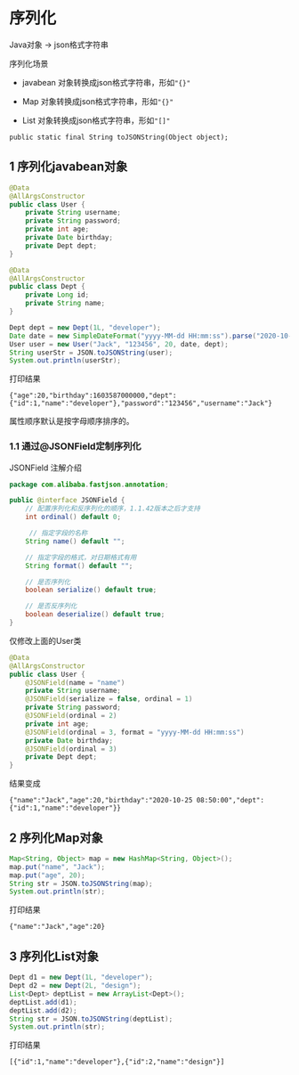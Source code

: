 # 序列化

Java对象 -> json格式字符串

序列化场景

- javabean 对象转换成json格式字符串，形如`"{}"`

- Map 对象转换成json格式字符串，形如`"{}"`

- List 对象转换成json格式字符串，形如`"[]"`

`public static final String toJSONString(Object object);`

## 1 序列化javabean对象

```java
@Data
@AllArgsConstructor
public class User {
    private String username;
    private String password;
    private int age;
    private Date birthday;
    private Dept dept;
}
```

```java
@Data
@AllArgsConstructor
public class Dept {
    private Long id;
    private String name;
}
```

```java
Dept dept = new Dept(1L, "developer");
Date date = new SimpleDateFormat("yyyy-MM-dd HH:mm:ss").parse("2020-10-25 08:50:00");
User user = new User("Jack", "123456", 20, date, dept);
String userStr = JSON.toJSONString(user);
System.out.println(userStr);
```

打印结果

```
{"age":20,"birthday":1603587000000,"dept":{"id":1,"name":"developer"},"password":"123456","username":"Jack"}
```

属性顺序默认是按字母顺序排序的。

### 1.1 通过@JSONField定制序列化

JSONField 注解介绍

```java
package com.alibaba.fastjson.annotation;

public @interface JSONField {
    // 配置序列化和反序列化的顺序，1.1.42版本之后才支持
    int ordinal() default 0;

     // 指定字段的名称
    String name() default "";

    // 指定字段的格式，对日期格式有用
    String format() default "";

    // 是否序列化
    boolean serialize() default true;

    // 是否反序列化
    boolean deserialize() default true;
}
```

仅修改上面的User类

```java
@Data
@AllArgsConstructor
public class User {
    @JSONField(name = "name")
    private String username;
    @JSONField(serialize = false, ordinal = 1)
    private String password;
    @JSONField(ordinal = 2)
    private int age;
    @JSONField(ordinal = 3, format = "yyyy-MM-dd HH:mm:ss")
    private Date birthday;
    @JSONField(ordinal = 3)
    private Dept dept;
}
```

结果变成

```
{"name":"Jack","age":20,"birthday":"2020-10-25 08:50:00","dept":{"id":1,"name":"developer"}}
```

## 2 序列化Map对象

```java
Map<String, Object> map = new HashMap<String, Object>();
map.put("name", "Jack");
map.put("age", 20);
String str = JSON.toJSONString(map);
System.out.println(str);
```

打印结果

```
{"name":"Jack","age":20}
```

## 3 序列化List对象

```java
Dept d1 = new Dept(1L, "developer");
Dept d2 = new Dept(2L, "design");
List<Dept> deptList = new ArrayList<Dept>();
deptList.add(d1);
deptList.add(d2);
String str = JSON.toJSONString(deptList);
System.out.println(str);
```

打印结果

```
[{"id":1,"name":"developer"},{"id":2,"name":"design"}]
```

